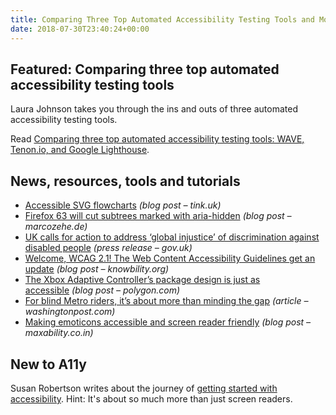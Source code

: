```yaml
---
title: Comparing Three Top Automated Accessibility Testing Tools and More
date: 2018-07-30T23:40:24+00:00
---
```


## Featured: Comparing three top automated accessibility testing tools

Laura Johnson takes you through the ins and outs of three automated accessibility testing tools.

Read [Comparing three top automated accessibility testing tools: WAVE, Tenon.io, and Google Lighthouse](https://medium.com/myplanet-musings/comparing-3-top-automated-accessibility-testing-tools-wave-tenon-io-and-google-lighthouse-d3897d7bb311).

## News, resources, tools and tutorials

* [Accessible SVG flowcharts](https://tink.uk/accessible-svg-flowcharts/) _(blog post – tink.uk)_
* [Firefox 63 will cut subtrees marked with aria-hidden](https://www.marcozehe.de/2018/07/24/firefox-63-will-cut-subtrees-marked-with-aria-hidden/) _(blog post – marcozehe.de)_
* [UK calls for action to address ‘global injustice’ of discrimination against disabled people](https://www.gov.uk/government/news/uk-calls-for-action-to-address-global-injustice-of-discrimination-against-disabled-people) _(press release – gov.uk)_
* [Welcome, WCAG 2.1! The Web Content Accessibility Guidelines get an update](https://knowbility.org/blog/2018/WCAG21-intro/) _(blog post – knowbility.org)_
* [The Xbox Adaptive Controller’s package design is just as accessible](https://www.polygon.com/2018/7/25/17609866/xbox-adaptive-controller-package-design) _(blog post – polygon.com)_
* [For blind Metro riders, it’s about more than minding the gap](https://www.washingtonpost.com/express/wp/2018/07/24/more-than-minding-the-gap/) _(article – washingtonpost.com)_
* [Making emoticons accessible and screen reader friendly](https://www.maxability.co.in/2018/07/making-emoticons-accessible-and-screen-reader-friendly/) _(blog post – maxability.co.in)_

## New to A11y

Susan Robertson writes about the journey of [getting started with accessibility](https://www.susanjeanrobertson.com/writing/get-started-with-accessibility/). Hint: It's about so much more than just screen readers.